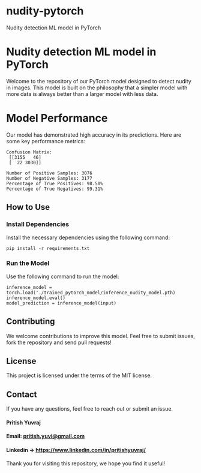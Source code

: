 # nudity-pytorch
Nudity detection ML model in PyTorch 

# Nudity detection ML model in PyTorch
Welcome to the repository of our PyTorch model designed to detect nudity in images. This model is built on the philosophy that a simpler model with more data is always better than a larger model with less data.
# Model Performance
Our model has demonstrated high accuracy in its predictions. Here are some key performance metrics:
```
Confusion Matrix:
 [[3155   46]
 [  22 3030]]
```
```
Number of Positive Samples: 3076
Number of Negative Samples: 3177
Percentage of True Positives: 98.50%
Percentage of True Negatives: 99.31%
```
## How to Use
### Install Dependencies
Install the necessary dependencies using the following command:
```
pip install -r requirements.txt
```
### Run the Model
Use the following command to run the model:
```
inference_model = torch.load('./trained_pytorch_model/inference_nudity_model.pth)
inference_model.eval()
model_prediction = inference_model(input)
```

## Contributing
We welcome contributions to improve this model. Feel free to submit issues, fork the repository and send pull requests!
## License
This project is licensed under the terms of the MIT license.
## Contact
If you have any questions, feel free to reach out or submit an issue.
#### Pritish Yuvraj
#### Email: pritish.yuvi@gmail.com
#### Linkedin -> https://www.linkedin.com/in/pritishyuvraj/
Thank you for visiting this repository, we hope you find it useful!
